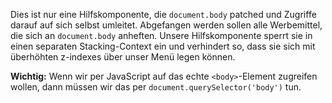 Dies ist nur eine Hilfskomponente, die `document.body` patched und Zugriffe darauf auf sich selbst umleitet. Abgefangen werden sollen alle Werbemittel, die sich an `document.body` anheften. Unsere Hilfskomponente sperrt sie in einen separaten Stacking-Context ein und verhindert so, dass sie sich mit überhöhten z-indexes über unser Menü legen können.

**Wichtig:** Wenn wir per JavaScript auf das echte `<body>`-Element zugreifen wollen, dann müssen wir das per `document.querySelector('body')` tun. 